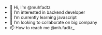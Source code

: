 - 👋 Hi, I’m @muhfadtz
- 👀 I’m interested in backend developer
- 🌱 I’m currently learning javascript
- 💞️ I’m looking to collaborate on big company
- 📫 How to reach me @mh.fadtz_

<!---
muhfadtz/muhfadtz is a ✨ special ✨ repository because its `README.md` (this file) appears on your GitHub profile.
You can click the Preview link to take a look at your changes.
--->

